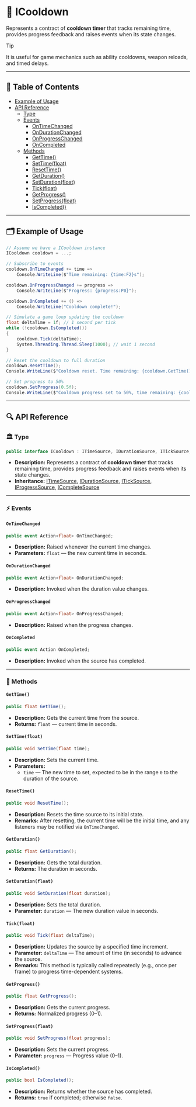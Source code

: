 # 🧩️ ICooldown

Represents a contract of **cooldown timer** that tracks remaining time, provides progress feedback and raises events
when its state changes.

> [!TIP]
> It is useful for game mechanics such as ability cooldowns, weapon reloads, and timed delays.

---

## 📑 Table of Contents

- [Example of Usage](#-example-of-usage)
- [API Reference](#-api-reference)
  - [Type](#-type)
  - [Events](#-events)
    - [OnTimeChanged](#ontimechanged)
    - [OnDurationChanged](#ondurationchanged)
    - [OnProgressChanged](#onprogresschanged)
    - [OnCompleted](#oncompleted)
  - [Methods](#-methods)
    - [GetTime()](#gettime)
    - [SetTime(float)](#settimefloat)
    - [ResetTime()](#resettime)
    - [GetDuration()](#getduration)
    - [SetDuration(float)](#setdurationfloat)
    - [Tick(float)](#tickfloat)
    - [GetProgress()](#getprogress)
    - [SetProgress(float)](#setprogressfloat)
    - [IsCompleted()](#iscompleted)

---

## 🗂 Example of Usage

```csharp
// Assume we have a ICooldown instance
ICooldown cooldown = ...;

// Subscribe to events
cooldown.OnTimeChanged += time => 
    Console.WriteLine($"Time remaining: {time:F2}s");

cooldown.OnProgressChanged += progress => 
    Console.WriteLine($"Progress: {progress:P0}");

cooldown.OnCompleted += () => 
    Console.WriteLine("Cooldown complete!");

// Simulate a game loop updating the cooldown
float deltaTime = 1f; // 1 second per tick
while (!cooldown.IsCompleted())
{
    cooldown.Tick(deltaTime);
    System.Threading.Thread.Sleep(1000); // wait 1 second
}

// Reset the cooldown to full duration
cooldown.ResetTime();
Console.WriteLine($"Cooldown reset. Time remaining: {cooldown.GetTime()}s");

// Set progress to 50%
cooldown.SetProgress(0.5f);
Console.WriteLine($"Cooldown progress set to 50%, time remaining: {cooldown.GetTime()}s");
```

---

## 🔍 API Reference

### 🏛️ Type <div id="-type"></div>

```csharp
public interface ICooldown : ITimeSource, IDurationSource, ITickSource, IProgressSource, ICompleteSource;
```
- **Description:** Represents a contract of **cooldown timer** that tracks remaining time, provides progress feedback and raises events
when its state changes.
- **Inheritance:** [ITimeSource](ITimeSource.md), [IDurationSource](IDurationSource.md), [ITickSource](ITickSource.md), [IProgressSource](IProgressSource.md), [ICompleteSource](ICompleteSource.md)

---

### ⚡ Events

#### `OnTimeChanged`

```csharp
public event Action<float> OnTimeChanged;
```

- **Description:** Raised whenever the current time changes.
- **Parameters:** `float` — the new current time in seconds.

#### `OnDurationChanged`

```csharp
public event Action<float> OnDurationChanged;
```

- **Description:** Invoked when the duration value changes.

#### `OnProgressChanged`

```csharp
public event Action<float> OnProgressChanged;  
```

- **Description:** Raised when the progress changes.

#### `OnCompleted`

```csharp
public event Action OnCompleted;  
```

- **Description:** Invoked when the source has completed.

---

### 🏹 Methods

#### `GetTime()`

```csharp
public float GetTime();
```

- **Description:** Gets the current time from the source.
- **Returns:** `float` — current time in seconds.

#### `SetTime(float)`

```csharp
public void SetTime(float time);
```

- **Description:** Sets the current time.
- **Parameters:**
    - `time` — The new time to set, expected to be in the range `0` to the duration of the source.

#### `ResetTime()`

```csharp
public void ResetTime();  
```

- **Description:** Resets the time source to its initial state.
- **Remarks:** After resetting, the current time will be the initial time, and any listeners may be notified via
  `OnTimeChanged`.

#### `GetDuration()`

```csharp
public float GetDuration();  
```

- **Description:** Gets the total duration.
- **Returns:** The duration in seconds.

#### `SetDuration(float)`

```csharp
public void SetDuration(float duration);  
```

- **Description:** Sets the total duration.
- **Parameter:** `duration` — The new duration value in seconds.

#### `Tick(float)`

```csharp
public void Tick(float deltaTime);  
```

- **Description:** Updates the source by a specified time increment.
- **Parameter:** `deltaTime` — The amount of time (in seconds) to advance the source.
- **Remarks:** This method is typically called repeatedly (e.g., once per frame) to progress time-dependent systems.

#### `GetProgress()`

```csharp
public float GetProgress();  
```

- **Description:** Gets the current progress.
- **Returns:** Normalized progress (0–1).

#### `SetProgress(float)`

```csharp
public void SetProgress(float progress);  
```

- **Description:** Sets the current progress.
- **Parameter:** `progress` — Progress value (0–1).

#### `IsCompleted()`

```csharp
public bool IsCompleted();  
```

- **Description:** Returns whether the source has completed.
- **Returns:** `true` if completed; otherwise `false`.